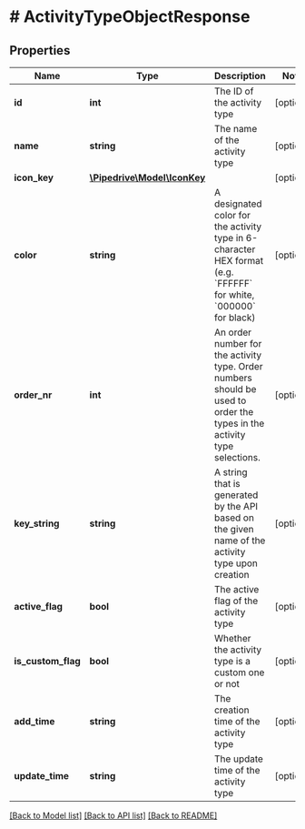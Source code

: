 # # ActivityTypeObjectResponse

## Properties

Name | Type | Description | Notes
------------ | ------------- | ------------- | -------------
**id** | **int** | The ID of the activity type | [optional]
**name** | **string** | The name of the activity type | [optional]
**icon_key** | [**\Pipedrive\Model\IconKey**](IconKey.md) |  | [optional]
**color** | **string** | A designated color for the activity type in 6-character HEX format (e.g. &#x60;FFFFFF&#x60; for white, &#x60;000000&#x60; for black) | [optional]
**order_nr** | **int** | An order number for the activity type. Order numbers should be used to order the types in the activity type selections. | [optional]
**key_string** | **string** | A string that is generated by the API based on the given name of the activity type upon creation | [optional]
**active_flag** | **bool** | The active flag of the activity type | [optional]
**is_custom_flag** | **bool** | Whether the activity type is a custom one or not | [optional]
**add_time** | **string** | The creation time of the activity type | [optional]
**update_time** | **string** | The update time of the activity type | [optional]

[[Back to Model list]](../../README.md#models) [[Back to API list]](../../README.md#endpoints) [[Back to README]](../../README.md)
